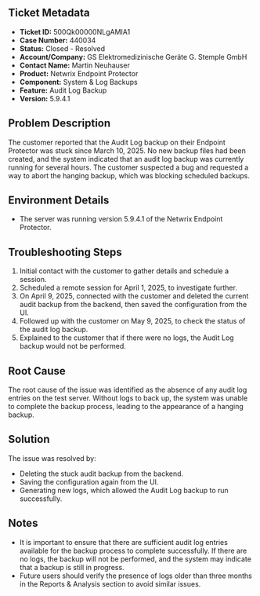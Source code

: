 ## Ticket Metadata
- **Ticket ID:** 500Qk00000NLgAMIA1
- **Case Number:** 440034
- **Status:** Closed - Resolved
- **Account/Company:** GS Elektromedizinische Geräte G. Stemple GmbH
- **Contact Name:** Martin Neuhauser
- **Product:** Netwrix Endpoint Protector
- **Component:** System & Log Backups
- **Feature:** Audit Log Backup
- **Version:** 5.9.4.1

## Problem Description
The customer reported that the Audit Log backup on their Endpoint Protector was stuck since March 10, 2025. No new backup files had been created, and the system indicated that an audit log backup was currently running for several hours. The customer suspected a bug and requested a way to abort the hanging backup, which was blocking scheduled backups.

## Environment Details
- The server was running version 5.9.4.1 of the Netwrix Endpoint Protector.

## Troubleshooting Steps
1. Initial contact with the customer to gather details and schedule a session.
2. Scheduled a remote session for April 1, 2025, to investigate further.
3. On April 9, 2025, connected with the customer and deleted the current audit backup from the backend, then saved the configuration from the UI.
4. Followed up with the customer on May 9, 2025, to check the status of the audit log backup.
5. Explained to the customer that if there were no logs, the Audit Log backup would not be performed.

## Root Cause
The root cause of the issue was identified as the absence of any audit log entries on the test server. Without logs to back up, the system was unable to complete the backup process, leading to the appearance of a hanging backup.

## Solution
The issue was resolved by:
- Deleting the stuck audit backup from the backend.
- Saving the configuration again from the UI.
- Generating new logs, which allowed the Audit Log backup to run successfully.

## Notes
- It is important to ensure that there are sufficient audit log entries available for the backup process to complete successfully. If there are no logs, the backup will not be performed, and the system may indicate that a backup is still in progress.
- Future users should verify the presence of logs older than three months in the Reports & Analysis section to avoid similar issues.